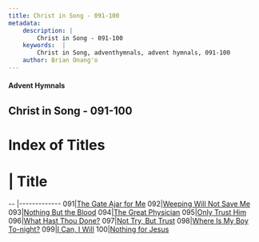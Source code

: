 ```yaml
---
title: Christ in Song - 091-100
metadata:
    description: |
        Christ in Song - 091-100
    keywords:  |
        Christ in Song, adventhymnals, advent hymnals, 091-100
    author: Brian Onang'o
---
```


#### Advent Hymnals
## Christ in Song - 091-100

# Index of Titles
# | Title                        
-- |-------------
091|[The Gate Ajar for Me](/christ-in-song/CIS/001-100/091-100/The-Gate-Ajar-for-Me)
092|[Weeping Will Not Save Me](/christ-in-song/CIS/001-100/091-100/Weeping-Will-Not-Save-Me)
093|[Nothing But the Blood](/christ-in-song/CIS/001-100/091-100/Nothing-But-the-Blood)
094|[The Great Physician](/christ-in-song/CIS/001-100/091-100/The-Great-Physician)
095|[Only Trust Him](/christ-in-song/CIS/001-100/091-100/Only-Trust-Him)
096|[What Hast Thou Done?](/christ-in-song/CIS/001-100/091-100/What-Hast-Thou-Done)
097|[Not Try, But Trust](/christ-in-song/CIS/001-100/091-100/Not-Try,-But-Trust)
098|[Where Is My Boy To-night?](/christ-in-song/CIS/001-100/091-100/Where-Is-My-Boy-To-night)
099|[I Can, I Will](/christ-in-song/CIS/001-100/091-100/I-Can,-I-Will)
100|[Nothing for Jesus](/christ-in-song/CIS/001-100/091-100/Nothing-for-Jesus)